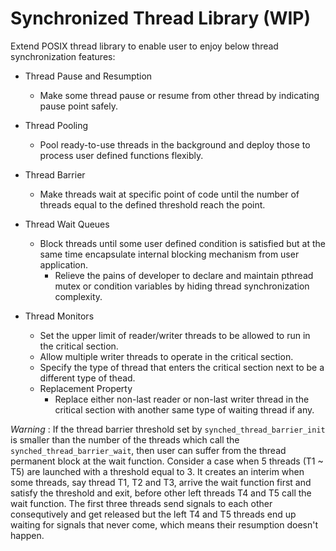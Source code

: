 # Synchronized Thread Library (WIP)

Extend POSIX thread library to enable user to enjoy below thread synchronization features:

* Thread Pause and Resumption
  * Make some thread pause or resume from other thread by indicating pause point safely.

* Thread Pooling
  * Pool ready-to-use threads in the background and deploy those to process user defined functions flexibly.

* Thread Barrier
  * Make threads wait at specific point of code until the number of threads equal to the defined threshold reach the point.

* Thread Wait Queues
  * Block threads until some user defined condition is satisfied but at the same time encapsulate internal blocking mechanism from user application.
    * Relieve the pains of developer to declare and maintain pthread mutex or condition variables by hiding thread synchronization complexity.

* Thread Monitors
  * Set the upper limit of reader/writer threads to be allowed to run in the critical section.
  * Allow multiple writer threads to operate in the critical section.
  * Specify the type of thread that enters the critical section next to be a different type of thead.
  * Replacement Property
    * Replace either non-last reader or non-last writer thread in the critical section with another same type of waiting thread if any.

*Warning* : If the thread barrier threshold set by `synched_thread_barrier_init` is smaller than the number of the threads which call the `synched_thread_barrier_wait`, then user can suffer from the thread permanent block at the wait function. Consider a case when 5 threads (T1 ~ T5) are launched with a threshold equal to 3. It creates an interim when some threads, say thread T1, T2 and T3, arrive the wait function first and satisfy the threshold and exit, before other left threads T4 and T5 call the wait function. The first three threads send signals to each other consequtively and get released but the left T4 and T5 threads end up waiting for signals that never come, which means their resumption doesn't happen.
